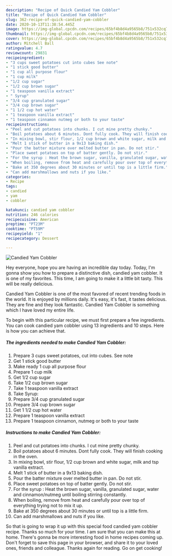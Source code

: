 ```yaml
---
description: "Recipe of Quick Candied Yam Cobbler"
title: "Recipe of Quick Candied Yam Cobbler"
slug: 362-recipe-of-quick-candied-yam-cobbler
date: 2020-10-13T11:38:54.445Z
image: https://img-global.cpcdn.com/recipes/65bf4b8d4a9565b8/751x532cq70/candied-yam-cobbler-recipe-main-photo.jpg
thumbnail: https://img-global.cpcdn.com/recipes/65bf4b8d4a9565b8/751x532cq70/candied-yam-cobbler-recipe-main-photo.jpg
cover: https://img-global.cpcdn.com/recipes/65bf4b8d4a9565b8/751x532cq70/candied-yam-cobbler-recipe-main-photo.jpg
author: Mitchell Ball
ratingvalue: 4.7
reviewcount: 29831
recipeingredient:
- "3 cups sweet potatoes cut into cubes See note"
- "1 stick good butter"
- "1 cup all purpose flour"
- "1 cup milk"
- "1/2 cup sugar"
- "1/2 cup brown sugar"
- "1 teaspoon vanilla extract"
- " Syrup"
- "3/4 cup granulated sugar"
- "3/4 cup brown sugar"
- "1 1/2 cup hot water"
- "1 teaspoon vanilla extract"
- "1 teaspoon cinnamon nutmeg or both to your taste"
recipeinstructions:
- "Peel and cut potatoes into chunks. I cut mine pretty chunky."
- "Boil potatoes about 6 minutes. Dont fully cook. They will finish cooking in the oven."
- "In mixing bowl, stir flour, 1/2 cup brown and white sugar, milk and tsp vanilla extract."
- "Melt 1 stick of butter in a 9x13 baking dish."
- "Pour the batter mixture over melted butter in pan. Do not stir."
- "Place sweet potatoes on top of batter gently. Do not stir."
- "For the syrup : Heat the brown sugar, vanilla, granulated sugar, water and cinnamon/nutmeg until boiling stirring constantly."
- "When boiling, remove from heat and carefully pour over top of everything trying not to mix it up."
- "Bake at 350 degrees about 30 minutes or until top is a little firm."
- "Can add marshmallows and nuts if you like."
categories:
- Recipe
tags:
- candied
- yam
- cobbler

katakunci: candied yam cobbler 
nutrition: 246 calories
recipecuisine: American
preptime: "PT23M"
cooktime: "PT59M"
recipeyield: "1"
recipecategory: Dessert

---
```



![Candied Yam Cobbler](https://img-global.cpcdn.com/recipes/65bf4b8d4a9565b8/751x532cq70/candied-yam-cobbler-recipe-main-photo.jpg)

Hey everyone, hope you are having an incredible day today. Today, I'm gonna show you how to prepare a distinctive dish, candied yam cobbler. It is one of my favorites. This time, I am going to make it a little bit tasty. This will be really delicious.

Candied Yam Cobbler is one of the most favored of recent trending foods in the world. It is enjoyed by millions daily. It's easy, it's fast, it tastes delicious. They are fine and they look fantastic. Candied Yam Cobbler is something which I have loved my entire life.




To begin with this particular recipe, we must first prepare a few ingredients. You can cook candied yam cobbler using 13 ingredients and 10 steps. Here is how you can achieve that.

<!--inarticleads1-->

##### The ingredients needed to make Candied Yam Cobbler:

1. Prepare 3 cups sweet potatoes, cut into cubes. See note
1. Get 1 stick good butter
1. Make ready 1 cup all purpose flour
1. Prepare 1 cup milk
1. Get 1/2 cup sugar
1. Take 1/2 cup brown sugar
1. Take 1 teaspoon vanilla extract
1. Take  Syrup:
1. Prepare 3/4 cup granulated sugar
1. Prepare 3/4 cup brown sugar
1. Get 1 1/2 cup hot water
1. Prepare 1 teaspoon vanilla extract
1. Prepare 1 teaspoon cinnamon, nutmeg or both to your taste




<!--inarticleads2-->

##### Instructions to make Candied Yam Cobbler:

1. Peel and cut potatoes into chunks. I cut mine pretty chunky.
1. Boil potatoes about 6 minutes. Dont fully cook. They will finish cooking in the oven.
1. In mixing bowl, stir flour, 1/2 cup brown and white sugar, milk and tsp vanilla extract.
1. Melt 1 stick of butter in a 9x13 baking dish.
1. Pour the batter mixture over melted butter in pan. Do not stir.
1. Place sweet potatoes on top of batter gently. Do not stir.
1. For the syrup : Heat the brown sugar, vanilla, granulated sugar, water and cinnamon/nutmeg until boiling stirring constantly.
1. When boiling, remove from heat and carefully pour over top of everything trying not to mix it up.
1. Bake at 350 degrees about 30 minutes or until top is a little firm.
1. Can add marshmallows and nuts if you like.




So that is going to wrap it up with this special food candied yam cobbler recipe. Thanks so much for your time. I am sure that you can make this at home. There's gonna be more interesting food in home recipes coming up. Don't forget to save this page in your browser, and share it to your loved ones, friends and colleague. Thanks again for reading. Go on get cooking!
